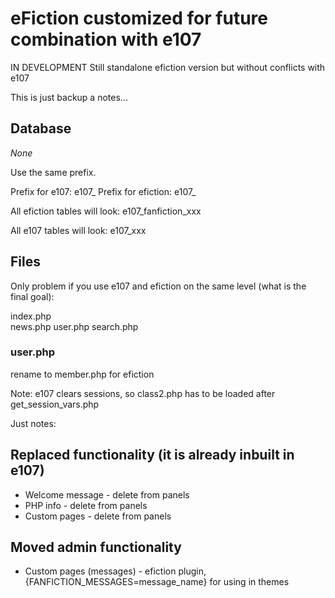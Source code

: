 # eFiction customized for future combination with e107

IN DEVELOPMENT Still standalone efiction version but without conflicts with e107

This is just backup a notes...


## Database 
*None*

Use the same prefix.

Prefix for e107: e107_
Prefix for efiction:  e107_ 

All efiction tables will look:
e107_fanfiction_xxx

All e107 tables will look:
e107_xxx

## Files

Only problem if you use e107 and efiction on the same level (what is the final goal):

index.php  
news.php
user.php
search.php

### user.php
rename to member.php for efiction

Note: e107 clears sessions, so class2.php has to be loaded after get_session_vars.php  



Just notes: 

## Replaced functionality (it is already inbuilt in e107)

* Welcome message - delete from panels
* PHP info - delete from panels
* Custom pages - delete from panels

## Moved admin functionality 

* Custom pages (messages)  - efiction plugin, {FANFICTION_MESSAGES=message_name} for using in themes

